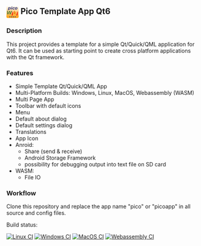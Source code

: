 ## <img align="center" width="32" height="32" src="pico.png"> Pico Template App Qt6

### Description

This project provides a template for a simple Qt/Quick/QML application for Qt6. It can be used as starting point to create cross platform applications 
with the Qt framework. 

### Features

* Simple Template Qt/Quick/QML App
* Multi-Platform Builds: Windows, Linux, MacOS, Webassembly (WASM)
* Multi Page App
* Toolbar with default icons
* Menu
* Default about dialog
* Default settings dialog
* Translations
* App Icon
* Anroid:
  * Share (send & receive)
  * Android Storage Framework
  * possibility for debugging output into text file on SD card
* WASM:
  * File IO

### Workflow

Clone this repository and replace the app name "pico" or "picoapp" in all source and config files.

Build status: 

[![Linux CI](https://github.com/mneuroth/PicoTemplateApp/workflows/Linux%20CI/badge.svg)](https://github.com/mneuroth/PicoTemplateAppQt6/actions)
[![Windows CI](https://github.com/mneuroth/PicoTemplateApp/workflows/Windows%20CI/badge.svg)](https://github.com/mneuroth/PicoTemplateAppQt6/actions)
[![MacOS CI](https://github.com/mneuroth/PicoTemplateApp/workflows/MacOS%20CI/badge.svg)](https://github.com/mneuroth/PicoTemplateAppQt6/actions)
[![Webassembly CI](https://github.com/mneuroth/PicoTemplateApp/workflows/WASM%20CI/badge.svg)](https://github.com/mneuroth/PicoTemplateAppQt6/actions)
